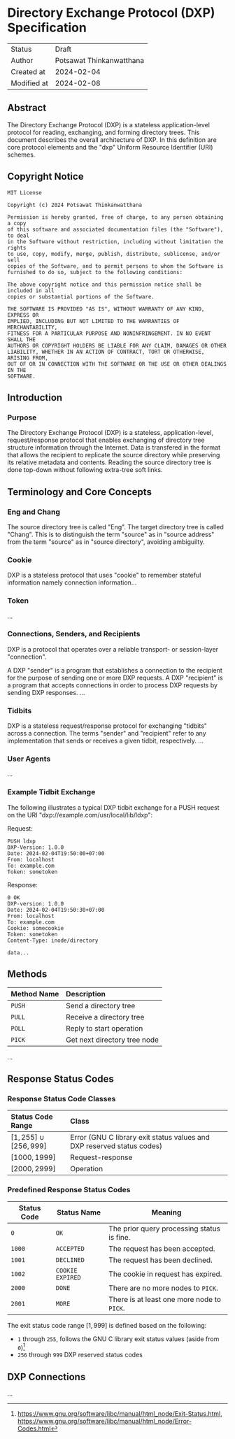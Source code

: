 # Directory Exchange Protocol (DXP) Specification

|             |                          |
| :---------- | :----------------------- |
| Status      | Draft                    |
| Author      | Potsawat Thinkanwatthana |
| Created at  | 2024-02-04               |
| Modified at | 2024-02-08               |

## Abstract

The Directory Exchange Protocol (DXP) is a stateless application-level protocol
for reading, exchanging, and forming directory trees. This document describes
the overall architecture of DXP. In this definition are core protocol elements
and the "dxp" Uniform Resource Identifier (URI) schemes.

## Copyright Notice

```
MIT License

Copyright (c) 2024 Potsawat Thinkanwatthana

Permission is hereby granted, free of charge, to any person obtaining a copy
of this software and associated documentation files (the "Software"), to deal
in the Software without restriction, including without limitation the rights
to use, copy, modify, merge, publish, distribute, sublicense, and/or sell
copies of the Software, and to permit persons to whom the Software is
furnished to do so, subject to the following conditions:

The above copyright notice and this permission notice shall be included in all
copies or substantial portions of the Software.

THE SOFTWARE IS PROVIDED "AS IS", WITHOUT WARRANTY OF ANY KIND, EXPRESS OR
IMPLIED, INCLUDING BUT NOT LIMITED TO THE WARRANTIES OF MERCHANTABILITY,
FITNESS FOR A PARTICULAR PURPOSE AND NONINFRINGEMENT. IN NO EVENT SHALL THE
AUTHORS OR COPYRIGHT HOLDERS BE LIABLE FOR ANY CLAIM, DAMAGES OR OTHER
LIABILITY, WHETHER IN AN ACTION OF CONTRACT, TORT OR OTHERWISE, ARISING FROM,
OUT OF OR IN CONNECTION WITH THE SOFTWARE OR THE USE OR OTHER DEALINGS IN THE
SOFTWARE.
```

## Introduction

### Purpose

The Directory Exchange Protocol (DXP) is a stateless, application-level,
request/response protocol that enables exchanging of directory tree structure
information through the Internet. Data is transfered in the format that allows
the recipient to replicate the source directory while preserving its relative
metadata and contents. Reading the source directory tree is done top-down
without following extra-tree soft links.

## Terminology and Core Concepts

### Eng and Chang

The source directory tree is called "Eng". The target directory tree is called
"Chang". This is to distinguish the term "source" as in "source address"
from the term "source" as in "source directory", avoiding ambiguilty.

### Cookie

DXP is a stateless protocol that uses "cookie" to remember stateful information
namely connection information...

### Token

...

### Connections, Senders, and Recipients

DXP is a protocol that operates over a reliable transport- or session-layer
"connection".

A DXP "sender" is a program that establishes a connection to the recipient
for the purpose of sending one or more DXP requests. A DXP "recipient" is a program
that accepts connections in order to process DXP requests by sending DXP
responses.
...

### Tidbits

DXP is a stateless request/response protocol for exchanging "tidbits" across
a connection. The terms "sender" and "recipient" refer to any implementation
that sends or receives a given tidbit, respectively.
...

### User Agents

...

### Example Tidbit Exchange

The following illustrates a typical DXP tidbit exchange for a PUSH request
on the URI "dxp://example.com/usr/local/lib/ldxp":

Request:

```
PUSH ldxp
DXP-Version: 1.0.0
Date: 2024-02-04T19:50:00+07:00
From: localhost
To: example.com
Token: sometoken

```

Response:

```
0 OK
DXP-version: 1.0.0
Date: 2024-02-04T19:50:30+07:00
From: localhost
To: example.com
Cookie: somecookie
Token: sometoken
Content-Type: inode/directory

data...
```

## Methods

| Method Name | Description                  |
| :---------- | :--------------------------- |
| `PUSH`      | Send a directory tree        |
| `PULL`      | Receive a directory tree     |
| `POLL`      | Reply to start operation     |
| `PICK`      | Get next directory tree node |

...

## Response Status Codes

### Response Status Code Classes

| Status Code Range          | Class                                                                  |
| :------------------------- | :--------------------------------------------------------------------- |
| $[1, 255] \cup [256, 999]$ | Error (GNU C library exit status values and DXP reserved status codes) |
| $[1000, 1999]$             | Request-response                                                       |
| $[2000, 2999]$             | Operation                                                              |

### Predefined Response Status Codes

| Status Code | Status Name      | Meaning                                    |
| ----------- | ---------------- | ------------------------------------------ |
| `0`         | `OK`             | The prior query processing status is fine. |
| `1000`      | `ACCEPTED`       | The request has been accepted.             |
| `1001`      | `DECLINED`       | The request has been declined.             |
| `1002`      | `COOKIE EXPIRED` | The cookie in request has expired.         |
| `2000`      | `DONE`           | There are no more nodes to `PICK`.         |
| `2001`      | `MORE`           | There is at least one more node to `PICK`. |

The exit status code range $[1, 999]$ is defined based on the following:

- `1` through `255`, follows the GNU C library exit status values (aside from `0`)[^1]
- `256` through `999` DXP reserved status codes

## DXP Connections

...

[^1]: https://www.gnu.org/software/libc/manual/html_node/Exit-Status.html,  
        https://www.gnu.org/software/libc/manual/html_node/Error-Codes.html
